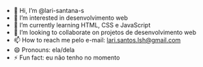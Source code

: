 - 👋 Hi, I’m @lari-santana-s
- 👀 I’m interested in desenvolvimento web 
- 🌱 I’m currently learning HTML, CSS e JavaScript
- 💞️ I’m looking to collaborate on projetos de desenvolvimento web
- 📫 How to reach me pelo e-mail: lari.santos.lsh@gmail.com
- 😄 Pronouns: ela/dela
- ⚡ Fun fact: eu não tenho no momento

<!---
lari-santana-s/lari-santana-s is a ✨ special ✨ repository because its `README.md` (this file) appears on your GitHub profile.
You can click the Preview link to take a look at your changes.
--->
